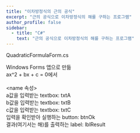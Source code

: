 ```yaml
---
title: "이차방정식의 근의 공식"
excerpt: "근의 공식으로 이차방정식의 해를 구하는 프로그램"
author_profile: false
sidebar:
  - title: "C#"
    text: "근의 공식으로 이차방정식의 해를 구하는 프로그램"
---
```


QuadraticFormulaForm.cs
<script src="https://gist.github.com/nyj001012/34b182a0810ead13af3d6b557f522bd6.js"></script>

Windows Forms 앱으로 만듦 <br>
ax^2 + bx + c = 0에서 <br><br>
&lt;name 속성&gt; <br>
a값을 입력받는 textbox: txtA <br>
b값을 입력받는 textbox: txtB <br>
c값을 입력받는 textbox: txtC <br>
입력을 확인받아 실행하는 button: btnOk <br>
결과(여기서는 해)를 출력하는 label: lblResult <br>
